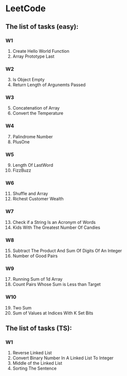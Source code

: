 # LeetCode

## The list of tasks (easy):
### W1
1) Create Hello World Function
2) Array Prototype Last
### W2
3) Is Object Empty
4) Return Length of Argunemts Passed
### W3
5) Concatenation of Array
6) Convert the Temperature
### W4
7) Palindrome Number
8) PlusOne 
### W5
9) Length Of LastWord
10) FizzBuzz
### W6
11) Shuffle and Array
12) Richest Customer Wealth
### W7
13) Check if a String Is an Acronym of Words
14) Kids With The Greatest Number Of Candies
### W8
15) Subtract The Product And Sum Of Digits Of An Integer
16) Number of Good Pairs
### W9
17) Running Sum of 1d Array
18) Count Pairs Whose Sum is Less than Target
### W10 
19) Two Sum
20) Sum of Values at Indices With K Set Bits
## The list of tasks (TS):
### W1
1) Reverse Linked List
2) Convert Binary Number In A Linked List To Integer
3) Middle of the Linked List
4) Sorting The Sentence

